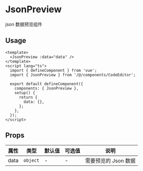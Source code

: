 # JsonPreview

json 数据预览组件

## Usage

```vue
<template>
  <JsonPreview :data="data" />
</template>
<script lang="ts">
  import { defineComponent } from 'vue';
  import { JsonPreview } from '/@/components/CodeEditor';

  export default defineComponent({
    components: { JsonPreview },
    setup() {
      return {
        data: {},
      };
    },
  });
</script>
```

## Props

| 属性 | 类型     | 默认值 | 可选值 | 说明                 |
| ---- | -------- | ------ | ------ | -------------------- |
| data | `object` | -      | -      | 需要预览的 Json 数据 |
